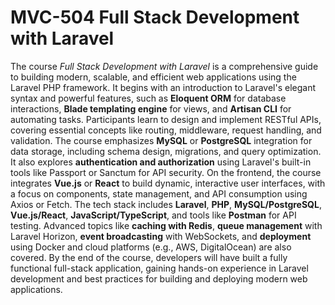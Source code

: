 # MVC-504 Full Stack Development with Laravel
The course *Full Stack Development with Laravel* is a comprehensive guide to building modern, scalable, and efficient web applications using the Laravel PHP framework. It begins with an introduction to Laravel's elegant syntax and powerful features, such as **Eloquent ORM** for database interactions, **Blade templating engine** for views, and **Artisan CLI** for automating tasks. Participants learn to design and implement RESTful APIs, covering essential concepts like routing, middleware, request handling, and validation. The course emphasizes **MySQL** or **PostgreSQL** integration for data storage, including schema design, migrations, and query optimization. It also explores **authentication and authorization** using Laravel's built-in tools like Passport or Sanctum for API security. On the frontend, the course integrates **Vue.js** or **React** to build dynamic, interactive user interfaces, with a focus on components, state management, and API consumption using Axios or Fetch. The tech stack includes **Laravel**, **PHP**, **MySQL/PostgreSQL**, **Vue.js/React**, **JavaScript/TypeScript**, and tools like **Postman** for API testing. Advanced topics like **caching with Redis**, **queue management** with Laravel Horizon, **event broadcasting** with WebSockets, and **deployment** using Docker and cloud platforms (e.g., AWS, DigitalOcean) are also covered. By the end of the course, developers will have built a fully functional full-stack application, gaining hands-on experience in Laravel development and best practices for building and deploying modern web applications.
